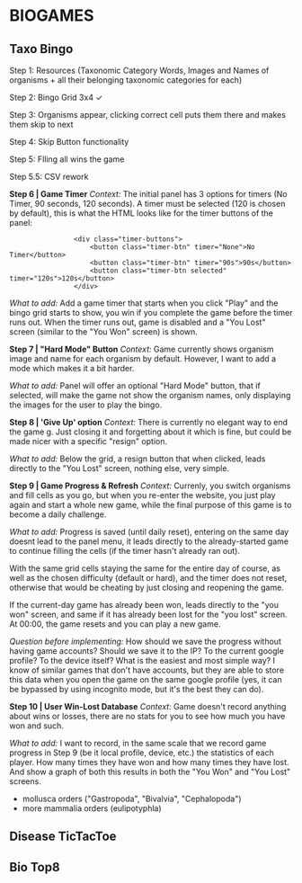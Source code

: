 # BIOGAMES

## Taxo Bingo

Step 1: Resources (Taxonomic Category Words, Images and Names of organisms + all their belonging taxonomic categories for each)

Step 2: Bingo Grid 3x4 ✓

Step 3: Organisms appear, clicking correct cell puts them there and makes them skip to next

Step 4: Skip Button functionality

Step 5: Flling all wins the game

Step 5.5: CSV rework

**Step 6 | Game Timer**
_Context:_ The initial panel has 3 options for timers (No Timer, 90 seconds, 120 seconds). A timer must be selected (120 is chosen by default), this is what the HTML looks like for the timer buttons of the panel:

                    <div class="timer-buttons">
                        <button class="timer-btn" timer="None">No Timer</button>
                        <button class="timer-btn" timer="90s">90s</button>
                        <button class="timer-btn selected" timer="120s">120s</button>
                    </div>

_What to add:_ Add a game timer that starts when you click "Play" and the bingo grid starts to show, you win if you complete the game before the timer runs out. When the timer runs out, game is disabled and a "You Lost" screen (similar to the "You Won" screen) is shown.

**Step 7 | "Hard Mode" Button**
_Context:_ Game currently shows organism image and name for each organism by default. However, I want to add a mode which makes it a bit harder.

_What to add:_ Panel will offer an optional "Hard Mode" button, that if selected, will make the game not show the organism names, only displaying the images for the user to play the bingo.

**Step 8 | 'Give Up' option**
_Context:_ There is currently no elegant way to end the game g. Just closing it and forgetting about it which is fine, but could be made nicer with a specific "resign" option.

_What to add:_ Below the grid, a resign button that when clicked, leads directly to the "You Lost" screen, nothing else, very simple.

**Step 9 | Game Progress & Refresh**
_Context:_ Currenly, you switch organisms and fill cells as you go, but when you re-enter the website, you just play again and start a whole new game, while the final purpose of this game is to become a daily challenge.

_What to add:_ Progress is saved (until daily reset), entering on the same day doesnt lead to the panel menu, it leads directly to the already-started game to continue filling the cells (if the timer hasn't already ran out).

With the same grid cells staying the same for the entire day of course, as well as the chosen difficulty (default or hard), and the timer does not reset, otherwise that would be cheating by just closing and reopening the game.

If the current-day game has already been won, leads directly to the "you won" screen, and same if it has already been lost for the "you lost" screen. At 00:00, the game resets and you can play a new game.

_Question before implementing:_ How should we save the progress without having game accounts? Should we save it to the IP? To the current google profile? To the device itself? What is the easiest and most simple way? I know of similar games that don't have accounts, but they are able to store this data when you open the game on the same google profile (yes, it can be bypassed by using incognito mode, but it's the best they can do).

**Step 10 | User Win-Lost Database**
_Context:_ Game doesn't record anything about wins or losses, there are no stats for you to see how much you have won and such.

_What to add:_ I want to record, in the same scale that we record game progress in Step 9 (be it local profile, device, etc.) the statistics of each player. How many times they have won and how many times they have lost. And show a graph of both this results in both the "You Won" and "You Lost" screens.

- mollusca orders ("Gastropoda", "Bivalvia", "Cephalopoda")
- more mammalia orders (eulipotyphla)

## Disease TicTacToe

## Bio Top8
